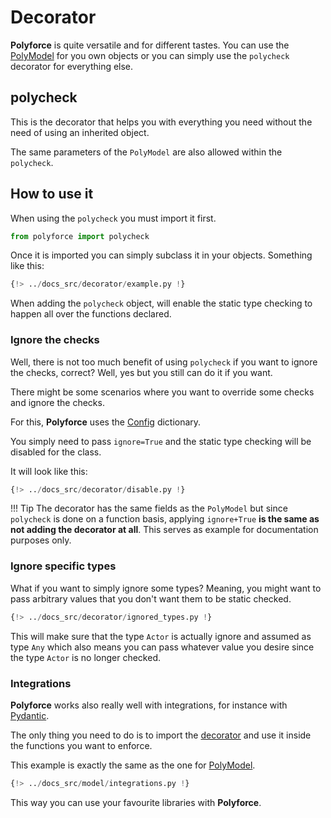 # Decorator

**Polyforce** is quite versatile and for different tastes. You can use the [PolyModel](./model.md)
for you own objects or you can simply use the `polycheck` decorator for everything else.

## polycheck

This is the decorator that helps you with everything you need without the need of using an inherited
object.

The same parameters of the `PolyModel` are also allowed within the `polycheck`.

## How to use it

When using the `polycheck` you must import it first.

```python
from polyforce import polycheck
```

Once it is imported you can simply subclass it in your objects. Something like this:

```python hl_lines="5 19 26 32 40"
{!> ../docs_src/decorator/example.py !}
```

When adding the `polycheck` object, will enable the static type checking to happen all over the
functions declared.

### Ignore the checks

Well, there is not too much benefit of using `polycheck` if you want to ignore the checks, correct?
Well, yes but you still can do it if you want.

There might be some scenarios where you want to override some checks and ignore the checks.

For this, **Polyforce** uses the [Config](./config.md) dictionary.

You simply need to pass `ignore=True` and the static type checking will be disabled for the class.

It will look like this:

```python hl_lines="19 26"
{!> ../docs_src/decorator/disable.py !}
```

!!! Tip
    The decorator has the same fields as the `PolyModel` but since `polycheck` is done
    on a function basis, applying `ignore+True` **is the same as not adding the decorator at all**.
    This serves as example for documentation purposes only.

### Ignore specific types

What if you want to simply ignore some types? Meaning, you might want to pass arbitrary values that
you don't want them to be static checked.

```python hl_lines="3 22"
{!> ../docs_src/decorator/ignored_types.py !}
```

This will make sure that the type `Actor` is actually ignore and assumed as type `Any` which also means
you can pass whatever value you desire since the type `Actor` is no longer checked.

### Integrations

**Polyforce** works also really well with integrations, for instance with [Pydantic](https://pydantic.dev).

The only thing you need to do is to import the [decorator](./decorator.md) and use it inside the
functions you want to enforce.

This example is exactly the same as the one for [PolyModel](./model.md#integrations).

```python hl_lines="5 18 22"
{!> ../docs_src/model/integrations.py !}
```

This way you can use your favourite libraries with **Polyforce**.
